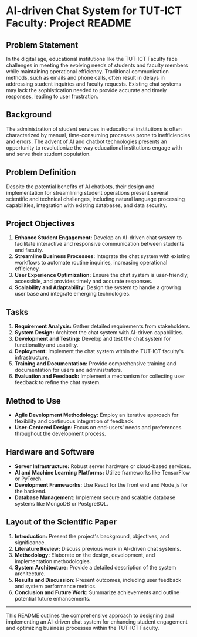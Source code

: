 # AI-driven Chat System for TUT-ICT Faculty: Project README

## Problem Statement

In the digital age, educational institutions like the TUT-ICT Faculty face challenges in meeting the evolving needs of students and faculty members while maintaining operational efficiency. Traditional communication methods, such as emails and phone calls, often result in delays in addressing student inquiries and faculty requests. Existing chat systems may lack the sophistication needed to provide accurate and timely responses, leading to user frustration. 

## Background

The administration of student services in educational institutions is often characterized by manual, time-consuming processes prone to inefficiencies and errors. The advent of AI and chatbot technologies presents an opportunity to revolutionize the way educational institutions engage with and serve their student population.

## Problem Definition

Despite the potential benefits of AI chatbots, their design and implementation for streamlining student operations present several scientific and technical challenges, including natural language processing capabilities, integration with existing databases, and data security.

## Project Objectives

1. **Enhance Student Engagement:** Develop an AI-driven chat system to facilitate interactive and responsive communication between students and faculty.
2. **Streamline Business Processes:** Integrate the chat system with existing workflows to automate routine inquiries, increasing operational efficiency.
3. **User Experience Optimization:** Ensure the chat system is user-friendly, accessible, and provides timely and accurate responses.
4. **Scalability and Adaptability:** Design the system to handle a growing user base and integrate emerging technologies.

## Tasks

1. **Requirement Analysis:** Gather detailed requirements from stakeholders.
2. **System Design:** Architect the chat system with AI-driven capabilities.
3. **Development and Testing:** Develop and test the chat system for functionality and usability.
4. **Deployment:** Implement the chat system within the TUT-ICT faculty's infrastructure.
5. **Training and Documentation:** Provide comprehensive training and documentation for users and administrators.
6. **Evaluation and Feedback:** Implement a mechanism for collecting user feedback to refine the chat system.

## Method to Use

- **Agile Development Methodology:** Employ an iterative approach for flexibility and continuous integration of feedback.
- **User-Centered Design:** Focus on end-users' needs and preferences throughout the development process.

## Hardware and Software

- **Server Infrastructure:** Robust server hardware or cloud-based services.
- **AI and Machine Learning Platforms:** Utilize frameworks like TensorFlow or PyTorch.
- **Development Frameworks:** Use React for the front end and Node.js for the backend.
- **Database Management:** Implement secure and scalable database systems like MongoDB or PostgreSQL.

## Layout of the Scientific Paper

1. **Introduction:** Present the project's background, objectives, and significance.
2. **Literature Review:** Discuss previous work in AI-driven chat systems.
3. **Methodology:** Elaborate on the design, development, and implementation methodologies.
4. **System Architecture:** Provide a detailed description of the system architecture.
5. **Results and Discussion:** Present outcomes, including user feedback and system performance metrics.
6. **Conclusion and Future Work:** Summarize achievements and outline potential future enhancements.

---

This README outlines the comprehensive approach to designing and implementing an AI-driven chat system for enhancing student engagement and optimizing business processes within the TUT-ICT Faculty.
